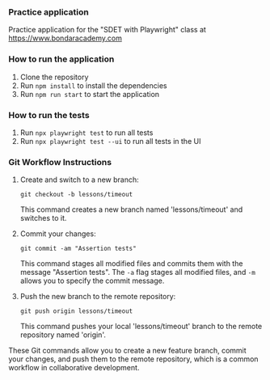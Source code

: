 ### Practice application

Practice application for the "SDET with Playwright" class at https://www.bondaracademy.com

### How to run the application

1. Clone the repository
2. Run `npm install` to install the dependencies
3. Run `npm run start` to start the application

### How to run the tests
1. Run `npx playwright test` to run all tests
2. Run `npx playwright test --ui` to run all tests in the UI

### Git Workflow Instructions

1. Create and switch to a new branch:
   ```
   git checkout -b lessons/timeout
   ```
   This command creates a new branch named 'lessons/timeout' and switches to it.

2. Commit your changes:
   ```
   git commit -am "Assertion tests"
   ```
   This command stages all modified files and commits them with the message "Assertion tests".
   The `-a` flag stages all modified files, and `-m` allows you to specify the commit message.

3. Push the new branch to the remote repository:
   ```
   git push origin lessons/timeout
   ```
   This command pushes your local 'lessons/timeout' branch to the remote repository named 'origin'.

These Git commands allow you to create a new feature branch, commit your changes, and push them to the remote repository, which is a common workflow in collaborative development.
